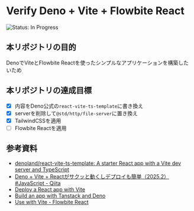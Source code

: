 # Verify Deno + Vite + Flowbite React
<!-- ![Status: ToDo](https://flat.badgen.net/static/Status/ToDo/red) -->
![Status: In Progress](https://flat.badgen.net/static/Status/In%20Progress/yellow)
<!-- ![Status: Done](https://flat.badgen.net/static/Status/Done/green) -->

## 本リポジトリの目的
DenoでViteとFlowbite Reactを使ったシンプルなアプリケーションを構築したいため

## 本リポジトリの達成目標
- [x] 内容をDeno公式の`react-vite-ts-template`に書き換え
- [x] serverを削除して`@std/http/file-server`に置き換え
- [x] TailwindCSSを適用
- [ ] Flowbite Reactを適用

## 参考資料
- [denoland/react-vite-ts-template: A starter React app with a Vite dev server and TypeScript](https://github.com/denoland/react-vite-ts-template)
- [Deno + Vite + Reactがサクッと動くしデプロイも簡単（2025.2） #JavaScript - Qiita](https://qiita.com/access3151fq/items/e8e8c8522842080de297)
- [Deploy a React app with Vite](https://docs.deno.com/deploy/tutorials/vite/)
- [Build an app with Tanstack and Deno](https://docs.deno.com/examples/tanstack_tutorial/)
- [Use with Vite - Flowbite React](https://flowbite-react.com/docs/guides/vite)
